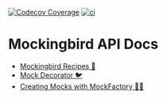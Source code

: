 [![Codecov Coverage](https://img.shields.io/codecov/c/github/omermorad/mockingbird/master.svg?style=flat-square)](https://codecov.io/gh/omermorad/mockingbird)
[![ci](https://github.com/omermorad/mockingbird/actions/workflows/ci.yml/badge.svg?branch=master)](https://github.com/omermorad/mockingbird/actions)

# Mockingbird API Docs

* [Mockingbird Recipes 🧾](recipes.md)
* [Mock Decorator 🐦](mock-decorator.md)
* [Creating Mocks with MockFactory 👨‍🔬](mock-factory.md)

